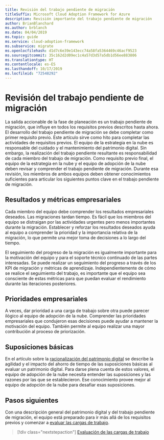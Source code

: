 ```yaml
---
title: Revisión del trabajo pendiente de migración
titleSuffix: Microsoft Cloud Adoption Framework for Azure
description: Revisión importante del trabajo pendiente de migración
author: BrianBlanchard
ms.author: brblanch
ms.date: 04/04/2019
ms.topic: guide
ms.service: cloud-adoption-framework
ms.subservice: migrate
ms.openlocfilehash: d1d7c6e39e143ecc74a58fa5364469c46acf9523
ms.sourcegitcommit: 35c162d2d09ec1c4a57d3d57a5db1d56ee883806
ms.translationtype: HT
ms.contentlocale: es-ES
ms.lasthandoff: 10/17/2019
ms.locfileid: "72548292"
---
```

# <a name="migration-backlog-review"></a>Revisión del trabajo pendiente de migración

La salida accionable de la fase de planeación es un trabajo pendiente de migración, que influye en todos los requisitos previos descritos hasta ahora. El desarrollo del trabajo pendiente de migración se debe completar como primer requisito previo. Este artículo sirve como hito para completar las actividades de requisitos previos. El equipo de la estrategia en la nube es responsable del cuidado y el mantenimiento del patrimonio digital. Sin embargo, la realización del trabajo pendiente resultante es responsabilidad de cada miembro del trabajo de migración. Como requisito previo final, el equipo de la estrategia en la nube y el equipo de adopción de la nube deben revisar y comprender el trabajo pendiente de migración. Durante esa revisión, los miembros de ambos equipos deben obtener conocimientos suficientes para articular los siguientes puntos clave en el trabajo pendiente de migración.

## <a name="business-outcomes-and-metrics"></a>Resultados y métricas empresariales

Cada miembro del equipo debe comprender los resultados empresariales deseados. Las migraciones tardan tiempo. Es fácil que los miembros del equipo se distraigan por las actividades urgentes pero menos importantes durante la migración. Establecer y reforzar los resultados deseados ayuda al equipo a comprender la prioridad y la importancia relativa de la migración, lo que permite una mejor toma de decisiones a lo largo del tiempo.

El seguimiento del progreso de la migración es igualmente importante para la motivación del equipo y para el soporte técnico continuado de las partes interesadas. Se puede realizar un seguimiento del progreso a través de los KPI de migración y métricas de aprendizaje. Independientemente de cómo se realice el seguimiento del trabajo, es importante que el equipo sea consciente de estas métricas para que puedan evaluar el rendimiento durante las iteraciones posteriores.

## <a name="business-priorities"></a>Prioridades empresariales

A veces, dar prioridad a una carga de trabajo sobre otra puede parecer ilógico al equipo de adopción de la nube. Comprender las prioridades empresariales que condujeron esas decisiones puede ayudar a mantener la motivación del equipo. También permite al equipo realizar una mayor contribución al proceso de priorización.

## <a name="core-assumptions"></a>Suposiciones básicas

En el artículo sobre la [racionalización del patrimonio digital](../../../digital-estate/rationalize.md) se describe la agilidad y el impacto del ahorro de tiempo de las suposiciones básicas al evaluar un patrimonio digital. Para darse plena cuenta de estos valores, el equipo de adopción de la nube necesita entender las suposiciones y las razones por las que se establecieron. Ese conocimiento provee mejor al equipo de adopción de la nube para desafiar esas suposiciones.

## <a name="next-steps"></a>Pasos siguientes

Con una descripción general del patrimonio digital y del trabajo pendiente de migración, el equipo está preparado para ir más allá de los requisitos previos y comenzar a [evaluar las cargas de trabajo](../assess/index.md).

> [!div class="nextstepaction"]
> [Evaluación de las cargas de trabajo](../assess/index.md)

